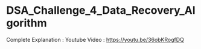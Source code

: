 # DSA_Challenge_4_Data_Recovery_Algorithm

Complete Explanation : Youtube Video : https://youtu.be/36obKRogfDQ

